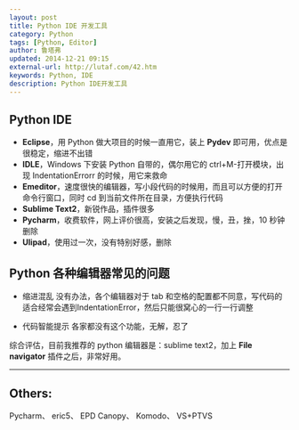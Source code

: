 ```yaml
---
layout: post
title: Python IDE 开发工具
category: Python
tags: [Python, Editor]
author: 鲁塔弗
updated: 2014-12-21 09:15
external-url: http://lutaf.com/42.htm
keywords: Python, IDE
description: Python IDE开发工具
---
```


## Python IDE

- **Eclipse**，用 Python 做大项目的时候一直用它，装上 **Pydev** 即可用，优点是很稳定，缩进不出错
- **IDLE**，Windows 下安装 Python 自带的，偶尔用它的 ctrl+M-打开模块，出现 IndentationErrorr 的时候，用它来救命
- **Emeditor**，速度很快的编辑器，写小段代码的时候用，而且可以方便的打开命令行窗口，同时 cd 到当前文件所在目录，方便执行代码
- **Sublime Text2**，新锐作品，插件很多
- **Pycharm**，收费软件，网上评价很高，安装之后发现，慢，丑，挫，10 秒钟删除
- **Ulipad**，使用过一次，没有特别好感，删除

<!--more-->

## Python 各种编辑器常见的问题

- 缩进混乱
  没有办法，各个编辑器对于 tab 和空格的配置都不同意，写代码的适合经常会遇到IndentationError，然后只能很窝心的一行一行调整

- 代码智能提示
  各家都没有这个功能，无解，忍了

综合评估，目前我推荐的 python 编辑器是：sublime text2，加上 **File navigator** 插件之后，非常好用。

* * * * * *

## Others:

Pycharm、 eric5、 EPD Canopy、 Komodo、 VS+PTVS


